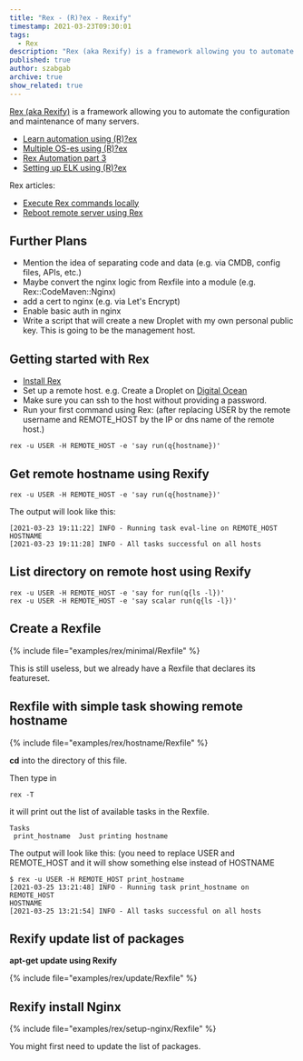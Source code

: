```yaml
---
title: "Rex - (R)?ex - Rexify"
timestamp: 2021-03-23T09:30:01
tags:
  - Rex
description: "Rex (aka Rexify) is a framework allowing you to automate the configuration and maintenance of many servers"
published: true
author: szabgab
archive: true
show_related: true
---
```



[Rex (aka Rexify)](https://www.rexify.org/) is a framework allowing you to automate the configuration and maintenance of many servers.


* [Learn automation using (R)?ex](/automation-with-rex)
* [Multiple OS-es using (R)?ex](/rex-multiple-oses)
* [Rex Automation part 3](/rex-automation-3)
* [Setting up ELK using (R)?ex](/elk-with-rex)

Rex articles:

* [Execute Rex commands locally](/rex-run-code-locally)
* [Reboot remote server using Rex](/rex-reboot-remote-server)

<!--
   <li><a href=""></a></li>
-->

## Further Plans
* Mention the idea of separating code and data (e.g. via CMDB, config files, APIs, etc.)
* Maybe convert the nginx logic from Rexfile into a module (e.g. Rex::CodeMaven::Nginx)
* add a cert to nginx (e.g. via Let's Encrypt)
* Enable basic auth in nginx
* Write a script that will create a new Droplet with my own personal public key. This is going to be the management host.


## Getting started with Rex

* <a href="">Install Rex</a>
* Set up a remote host. e.g. Create a Droplet on [Digital Ocean](https://www.digitalocean.com/?refcode=0d4cc75b3a74)
* Make sure you can ssh to the host without providing a password.
* Run your first command using Rex: (after replacing USER by the remote username and REMOTE_HOST by the IP or dns name of the remote host.)

```
rex -u USER -H REMOTE_HOST -e 'say run(q{hostname})'
```

## Get remote hostname using Rexify

```
rex -u USER -H REMOTE_HOST -e 'say run(q{hostname})'
```

The output will look like this:

```
[2021-03-23 19:11:22] INFO - Running task eval-line on REMOTE_HOST
HOSTNAME
[2021-03-23 19:11:28] INFO - All tasks successful on all hosts
```

## List directory on remote host using Rexify

```
rex -u USER -H REMOTE_HOST -e 'say for run(q{ls -l})'
rex -u USER -H REMOTE_HOST -e 'say scalar run(q{ls -l})'
```

## Create a Rexfile

{% include file="examples/rex/minimal/Rexfile" %}

This is still useless, but we already have a Rexfile that declares its featureset.

## Rexfile with simple task showing remote hostname

{% include file="examples/rex/hostname/Rexfile" %}

<b>cd</b> into the directory of this file.

Then type in

```
rex -T
```

it will print out the list of available tasks in the Rexfile.

```
Tasks
 print_hostname  Just printing hostname
```

The output will look like this: (you need to replace USER and REMOTE_HOST and it will show something else instead of HOSTNAME

```
$ rex -u USER -H REMOTE_HOST print_hostname
[2021-03-25 13:21:48] INFO - Running task print_hostname on REMOTE_HOST
HOSTNAME
[2021-03-25 13:21:54] INFO - All tasks successful on all hosts
```

## Rexify update list of packages

<b>apt-get update using Rexify</b>

{% include file="examples/rex/update/Rexfile" %}

## Rexify install Nginx

{% include file="examples/rex/setup-nginx/Rexfile" %}

You might first need to update the list of packages.



